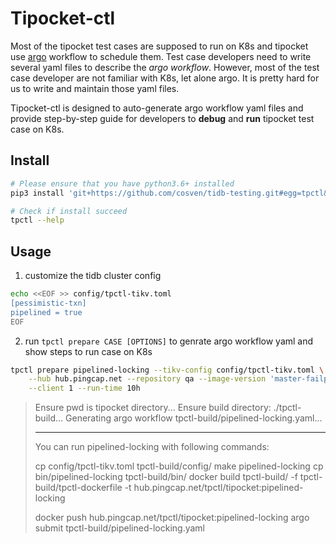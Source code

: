 # Tipocket-ctl

Most of the tipocket test cases are supposed to run on K8s and tipocket use [argo](https://github.com/argoproj/argo)
workflow to schedule them. Test case developers need to write several yaml files to
describe the *argo workflow*. However, most of the test case developer are not familiar
with K8s, let alone argo. It is pretty hard for us to write and maintain those yaml files.

Tipocket-ctl is designed to auto-generate argo workflow yaml files and provide
step-by-step guide for developers to **debug** and **run** tipocket test case on K8s.

## Install

```sh
# Please ensure that you have python3.6+ installed
pip3 install 'git+https://github.com/cosven/tidb-testing.git#egg=tpctl&subdirectory=tipocket-ctl'

# Check if install succeed
tpctl --help
```

## Usage

1. customize the tidb cluster config

```sh
echo <<EOF >> config/tpctl-tikv.toml
[pessimistic-txn]
pipelined = true
EOF
```

2. run `tpctl prepare CASE [OPTIONS]` to genrate argo workflow yaml and show steps to run case on K8s

```sh
tpctl prepare pipelined-locking --tikv-config config/tpctl-tikv.toml \
    --hub hub.pingcap.net --repository qa --image-version 'master-failpoint' --build-image \
    --client 1 --run-time 10h
```

> Ensure pwd is tipocket directory...
> Ensure build directory: ./tpctl-build...
> Generating argo workflow tpctl-build/pipelined-locking.yaml...
>
> --------------------
> You can run pipelined-locking with following commands:
>
> cp config/tpctl-tikv.toml tpctl-build/config/
> make pipelined-locking
> cp bin/pipelined-locking tpctl-build/bin/
> docker build tpctl-build/ -f tpctl-build/tpctl-dockerfile -t hub.pingcap.net/tpctl/tipocket:pipelined-locking
>
> docker push hub.pingcap.net/tpctl/tipocket:pipelined-locking
> argo submit tpctl-build/pipelined-locking.yaml
